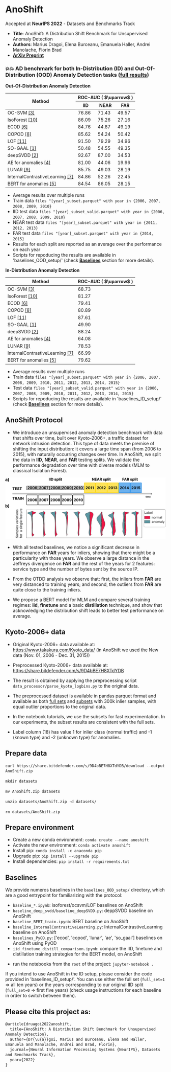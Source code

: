 # AnoShift

Accepted at **NeurIPS 2022** - Datasets and Benchmarks Track
- **Title**: AnoShift: A Distribution Shift Benchmark for Unsupervised Anomaly Detection
- **Authors**: Marius Dragoi, Elena Burceanu, Emanuela Haller, Andrei Manolache, Florin Brad
- **[ArXiv Preprint](https://arxiv.org/abs/2206.15476)**

### :boom::boom: AD benchmark for both In-Distribution (ID) and Out-Of-Distribution (OOD) Anomaly Detection tasks ([full results](https://github.com/bit-ml/AnoShift/blob/main/full_results_OOD_and_ID.pdf)) 


  
**Out-Of-Distribution Anomaly Detection** 
    
  <table>
  <thead>
   <tr>
    <th rowspan=2>Method</th>
    <th colspan=3>ROC-AUC ( $\uparrow$ )</th>
   </tr>
   <tr>
   <th>IID</th>
   <th>NEAR</th>
   <th>FAR</th>
   </tr>
  </thead>
  <tbody>
   <tr>
    <td>OC-SVM <a href="https://proceedings.neurips.cc/paper/1999/hash/8725fb777f25776ffa9076e44fcfd776-Abstract.html">[3]</a></td>
    <td>76.86</td>
    <td>71.43</td> 
    <td>49.57</td>
   </tr>
   <tr>
    <td>IsoForest <a href="https://dl.acm.org/doi/abs/10.1145/2133360.2133363">[10]</a></td>
    <td>86.09</td>
    <td>75.26</td> 
    <td>27.16</td>
   </tr>
   <tr>
    <td>ECOD <a href="https://ieeexplore.ieee.org/abstract/document/9737003?casa_token=vxIxJZ9P9twAAAAA:EOuK0kyHQazQKw4mJtQxJcGzGScWAzMyIiG1N4PxJBYuIIf97G5lkUCmf5kR8egrTiIfraviiSQpNA">[6]</a></td>
    <td>84.76</td>
    <td>44.87</td> 
    <td>49.19</td>
   </tr>          
   <tr>
    <td>COPOD <a href="https://ieeexplore.ieee.org/abstract/document/9338429?casa_token=HOBV8tDoG2IAAAAA:r5LYcMreBldmxYiRXG3Cf7Lm_Hh9M6z1rDiJfAen6f6XkSARYxMHtdk9csPOOpCN-rKN3i2CtZvtmg">[8]</a></td>
    <td>85.62</td>
    <td>54.24</td> 
    <td>50.42</td>
   </tr>  
   <tr>
    <td>LOF <a href="https://dl.acm.org/doi/abs/10.1145/342009.335388">[11]</a></td>
    <td>91.50</td>
    <td>79.29</td> 
    <td>34.96</td>
   </tr>         
   <tr>
    <td>SO-GAAL <a href="https://ieeexplore.ieee.org/abstract/document/8668550?casa_token=-s1yCDFu0MMAAAAA:LD5xNTM79f5dkKt6H4zyBhPqx1hHZL1jZg2p1vIPMQzA-36ARrp83syLz-JxIlABk5iFAUFTFo3hOQ">[1]</a></td>
    <td>50.48</td> 
    <td>54.55</td> 
    <td>49.35</td>
   </tr>
   <tr>
    <td>deepSVDD <a href="https://proceedings.mlr.press/v80/ruff18a.html">[2]</a></td>
    <td>92.67</td>
    <td>87.00</td> 
    <td>34.53</td>
   </tr>
   <tr>
    <td>AE for anomalies <a href="https://link.springer.com/chapter/10.1007/978-3-319-47578-3_1">[4]</a></td>
    <td>81.00</td>
    <td>44.06</td> 
    <td>19.96</td>
   </tr>
   <tr>
    <td>LUNAR <a href="https://ojs.aaai.org/index.php/AAAI/article/view/20629">[9]</a></td>
    <td>85.75</td>
    <td>49.03</td> 
    <td>28.19</td>
   </tr>
   <tr>
    <td>InternalContrastiveLearning <a href="https://openreview.net/forum?id=_hszZbt46bT">[7]</a></td>
    <td>84.86</td>
    <td>52.26</td> 
    <td>22.45</td>
   </tr>
   <tr>
    <td>BERT for anomalies <a href="https://arxiv.org/abs/1810.04805">[5]</a></td>
    <td>84.54 </td>
    <td>86.05</td> 
    <td>28.15</td>
   </tr>
  </tbody>
 </table>
 
  * Average results over multiple runs
  * Train data `files "[year]_subset.parquet" with year in {2006, 2007, 2008, 2009, 2010}`
  * IID test data `files "[year]_subset_valid.parquet" with year in {2006, 2007, 2008, 2009, 2010} `
  * NEAR test data `files "[year]_subset.parquet" with year in {2011, 2012, 2013} `
  * FAR test data `files "[year]_subset.parquet" with year in {2014, 2015} `
  * Results for each split are reported as an average over the performance on each year
  * Scripts for repoducing the results are available in 'baselines_OOD_setup/' (check [**Baselines**](#baselines) section for more details).

**In-Distribution Anomaly Detection** 
           
 <table>
  <thead>
   <tr>
    <th>Method</th>
    <th>ROC-AUC ( $\uparrow$ )</th>
   </tr>
  </thead>
  <tbody>
   <tr>
    <td>OC-SVM <a href="https://proceedings.neurips.cc/paper/1999/hash/8725fb777f25776ffa9076e44fcfd776-Abstract.html">[3]</a></td>
    <td>68.73</td>
   </tr>
   <tr>
    <td>IsoForest <a href="https://dl.acm.org/doi/abs/10.1145/2133360.2133363">[10]</a></td>
    <td>81.27</td>
   </tr>          
   <tr>
    <td>ECOD <a href="https://ieeexplore.ieee.org/abstract/document/9737003?casa_token=vxIxJZ9P9twAAAAA:EOuK0kyHQazQKw4mJtQxJcGzGScWAzMyIiG1N4PxJBYuIIf97G5lkUCmf5kR8egrTiIfraviiSQpNA">[6]</a></td>
    <td>79.41</td>
   </tr>
   <tr>
    <td>COPOD <a href="https://ieeexplore.ieee.org/abstract/document/9338429?casa_token=HOBV8tDoG2IAAAAA:r5LYcMreBldmxYiRXG3Cf7Lm_Hh9M6z1rDiJfAen6f6XkSARYxMHtdk9csPOOpCN-rKN3i2CtZvtmg">[8]</a></td>
    <td>80.89</td>
   </tr>
   <tr>
    <td>LOF <a href="https://dl.acm.org/doi/abs/10.1145/342009.335388">[11]</a></td>
    <td>87.61</td>
   </tr>                   
   <tr>
    <td>SO-GAAL <a href="https://ieeexplore.ieee.org/abstract/document/8668550?casa_token=-s1yCDFu0MMAAAAA:LD5xNTM79f5dkKt6H4zyBhPqx1hHZL1jZg2p1vIPMQzA-36ARrp83syLz-JxIlABk5iFAUFTFo3hOQ">[1]</a></td>
    <td>49.90</td>
   </tr>
   <tr>
    <td>deepSVDD <a href="https://proceedings.mlr.press/v80/ruff18a.html">[2]</a></td>
    <td>88.24</td>
   </tr>
   <tr>
    <td>AE for anomalies <a href="https://link.springer.com/chapter/10.1007/978-3-319-47578-3_1">[4]</a></td>
    <td>64.08</td>
   </tr>
   <tr>
    <td>LUNAR <a href="https://ojs.aaai.org/index.php/AAAI/article/view/20629">[9]</a></td>
    <td>78.53</td>
   </tr>
   <tr>
    <td>InternalContrastiveLearning <a href="https://openreview.net/forum?id=_hszZbt46bT">[7]</a></td>
    <td>66.99</td>
   </tr>
   <tr>
    <td>BERT for anomalies <a href="https://arxiv.org/abs/1810.04805">[5]</a></td>
    <td>79.62</td>
   </tr>
  </tbody>
 </table>
 
  * Average results over multiple runs 
  * Train data `files "[year]_subset.parquet" with year in {2006, 2007, 2008, 2009, 2010, 2011, 2012, 2013, 2014, 2015}`
  * Test data `files "[year]_subset_valid.parquet" with year in {2006, 2007, 2008, 2009, 2010, 2011, 2012, 2013, 2014, 2015} `
  * Scripts for repoducing the results are available in 'baselines_ID_setup/' (check [**Baselines**](#Baselines) section for more details).
## AnoShift Protocol

- We introduce an unsupervised anomaly detection benchmark with data that shifts over time, built over Kyoto-2006+, a traffic dataset for network intrusion detection. This type of data meets the premise of shifting the input distribution: it covers a large time span (from 2006 to 2015), with naturally occurring changes over time. In AnoShift, we split the data in **IID**, **NEAR**, and **FAR** testing splits. We validate the performance degradation over time with diverse models (MLM to classical Isolation Forest).

![AnoShift overview - Kyoto-2006+](resources/feat_shift_normals_abnormals.png)

- With all tested baselines, we notice a significant decrease in performance on **FAR** years for inliers, showing that there might be a particularity with those years. We observe a large distance in the Jeffreys divergence on **FAR** and the rest of the years for 2 features: service type and the number of bytes sent by the source IP.

- From the OTDD analysis we observe that: first, the inliers from **FAR** are very distanced to training years; and second, the outliers from **FAR** are quite close to the training inliers.

- We propose a BERT model for MLM and compare several training regimes: **iid**, **finetune** and a basic **distillation** technique, and show that acknowledging the distribution shift leads to better test performance on average.

## Kyoto-2006+ data

- Original Kyoto-2006+ data available at: https://www.takakura.com/Kyoto_data/ (in AnoShift we used the New data (Nov. 01, 2006 - Dec. 31, 2015))

- Preprocessed Kyoto-2006+ data available at: https://share.bitdefender.com/s/9D4bBE7H8XTdYDB

- The result is obtained by applying the preprocessing script `data_processor/parse_kyoto_logbins.py` to the original data.

- The preprocessed dataset is available in pandas parquet format and available as both [full sets](https://share.bitdefender.com/s/9D4bBE7H8XTdYDB?path=%2Ffull) and [subsets](https://share.bitdefender.com/s/9D4bBE7H8XTdYDB?path=%2Fsubset) with 300k inlier samples, with equal outlier proportions to the original data.

- In the notebook tutorials, we use the subsets for fast experimentation. In our experiments, the subset results are consistent with the full sets.

* Label column (18) has value 1 for inlier class (normal traffic) and -1 (known type) and -2 (unknown type) for anomalies.

## Prepare data

```
curl https://share.bitdefender.com/s/9D4bBE7H8XTdYDB/download --output AnoShift.zip

mkdir datasets

mv AnoShift.zip datasets

unzip datasets/AnoShift.zip -d datasets/

rm datasets/AnoShift.zip
```

## Prepare environment
* Create a new conda environment: `conda create --name anoshift`
* Activate the new environment: `conda activate anoshift`
* Install pip: `conda install -c anaconda pip`
* Upgrade pip: `pip install --upgrade pip`
* Install dependencies: `pip install -r requirements.txt`

## Baselines

We provide numeros baselines in the `baselines_OOD_setup/` directory, which are a good entrypoint for familiarizing with the protocol:

- `baseline_*.ipynb`: isoforest/ocsvm/LOF baselines on AnoShift
- `baseline_deep_svdd/baseline_deepSVDD.py`: deppSVDD baseline on AnoShift
- `baseline_BERT_train.ipynb`: BERT baseline on AnoShift
- `baseline_InternalContrastiveLearning.py`: InternalContrastiveLearning baseline on AnoShift
- `baselines_PyOD.py`: ['ecod', 'copod', 'lunar', 'ae', 'so_gaal'] baselines on AnoShift using PyOD
- `iid_finetune_distill_comparison.ipynb`: compare the IID, finetune and distillation training strategies for the BERT model, on AnoShift

* run the notebooks from the `root` of the project: `jupyter-notebook .`

If you intend to use AnoShift in the ID setup, please consider the code provided in 'baselines_ID_setup/'. You can use either the full set (`full_set=1` => all ten years) or the years corresponding to our original IID split (`full_set=0` => first five years) (check usage instructions for each baseline in order to switch between them).

## Please cite this project as:

```
@article{druagoi2022anoshift,
  title={AnoShift: A Distribution Shift Benchmark for Unsupervised Anomaly Detection},
  author={Dr{\u{a}}goi, Marius and Burceanu, Elena and Haller, Emanuela and Manolache, Andrei and Brad, Florin},
  journal={Neural Information Processing Systems {NeurIPS}, Datasets and Benchmarks Track},
  year={2022}
}
```
